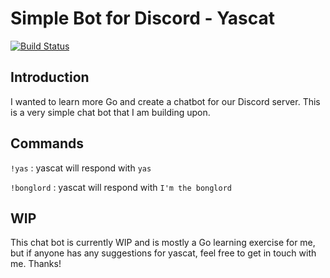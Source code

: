 # Simple Bot for Discord - Yascat
[![Build Status](https://travis-ci.org/doriable/yascat.svg?branch=master)](https://travis-ci.org/doriable/yascat)

## Introduction

I wanted to learn more Go and create a chatbot for our Discord server. This is a very simple chat bot that I am building upon.

## Commands

`!yas` : yascat will respond with `yas`

`!bonglord` : yascat will respond with `I'm the bonglord`

## WIP

This chat bot is currently WIP and is mostly a Go learning exercise for me, but if anyone has any suggestions for yascat, feel free to get in touch with me. Thanks!

